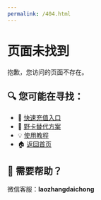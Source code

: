 ```yaml
---
permalink: /404.html
---
```


# 页面未找到

抱歉，您访问的页面不存在。

## 🔍 您可能在寻找：

- 🚀 [快速充值入口](https://go.fastgptplus.com)
- 📖 [野卡替代方案](docs/bewildcard-alternative.md)
- 💡 [使用教程](QUICK-START.md)
- 🏠 [返回首页](/)

## 💬 需要帮助？

微信客服：**laozhangdaichong**